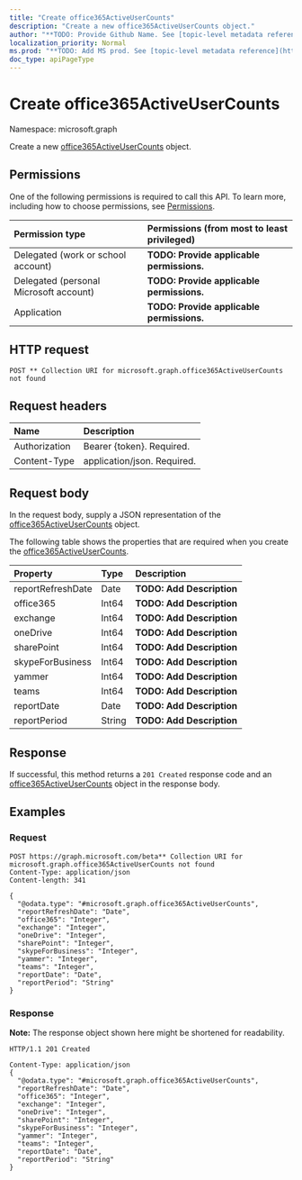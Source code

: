 ```yaml
---
title: "Create office365ActiveUserCounts"
description: "Create a new office365ActiveUserCounts object."
author: "**TODO: Provide Github Name. See [topic-level metadata reference](https://msgo.azurewebsites.net/add/document/guidelines/metadata.html#topic-level-metadata)**"
localization_priority: Normal
ms.prod: "**TODO: Add MS prod. See [topic-level metadata reference](https://msgo.azurewebsites.net/add/document/guidelines/metadata.html#topic-level-metadata)**"
doc_type: apiPageType
---
```


# Create office365ActiveUserCounts
Namespace: microsoft.graph

Create a new [office365ActiveUserCounts](../resources/office365activeusercounts.md) object.

## Permissions
One of the following permissions is required to call this API. To learn more, including how to choose permissions, see [Permissions](/graph/permissions-reference).

|Permission type|Permissions (from most to least privileged)|
|:---|:---|
|Delegated (work or school account)|**TODO: Provide applicable permissions.**|
|Delegated (personal Microsoft account)|**TODO: Provide applicable permissions.**|
|Application|**TODO: Provide applicable permissions.**|

## HTTP request

<!-- {
  "blockType": "ignored"
}
-->
``` http
POST ** Collection URI for microsoft.graph.office365ActiveUserCounts not found
```

## Request headers
|Name|Description|
|:---|:---|
|Authorization|Bearer {token}. Required.|
|Content-Type|application/json. Required.|

## Request body
In the request body, supply a JSON representation of the [office365ActiveUserCounts](../resources/office365activeusercounts.md) object.

The following table shows the properties that are required when you create the [office365ActiveUserCounts](../resources/office365activeusercounts.md).

|Property|Type|Description|
|:---|:---|:---|
|reportRefreshDate|Date|**TODO: Add Description**|
|office365|Int64|**TODO: Add Description**|
|exchange|Int64|**TODO: Add Description**|
|oneDrive|Int64|**TODO: Add Description**|
|sharePoint|Int64|**TODO: Add Description**|
|skypeForBusiness|Int64|**TODO: Add Description**|
|yammer|Int64|**TODO: Add Description**|
|teams|Int64|**TODO: Add Description**|
|reportDate|Date|**TODO: Add Description**|
|reportPeriod|String|**TODO: Add Description**|



## Response

If successful, this method returns a `201 Created` response code and an [office365ActiveUserCounts](../resources/office365activeusercounts.md) object in the response body.

## Examples

### Request
<!-- {
  "blockType": "request",
  "name": "create_office365activeusercounts_from_"
}
-->
``` http
POST https://graph.microsoft.com/beta** Collection URI for microsoft.graph.office365ActiveUserCounts not found
Content-Type: application/json
Content-length: 341

{
  "@odata.type": "#microsoft.graph.office365ActiveUserCounts",
  "reportRefreshDate": "Date",
  "office365": "Integer",
  "exchange": "Integer",
  "oneDrive": "Integer",
  "sharePoint": "Integer",
  "skypeForBusiness": "Integer",
  "yammer": "Integer",
  "teams": "Integer",
  "reportDate": "Date",
  "reportPeriod": "String"
}
```


### Response
**Note:** The response object shown here might be shortened for readability.
<!-- {
  "blockType": "response",
  "truncated": true,
  "@odata.type": "microsoft.graph.office365ActiveUserCounts"
}
-->
``` http
HTTP/1.1 201 Created

Content-Type: application/json
{
  "@odata.type": "#microsoft.graph.office365ActiveUserCounts",
  "reportRefreshDate": "Date",
  "office365": "Integer",
  "exchange": "Integer",
  "oneDrive": "Integer",
  "sharePoint": "Integer",
  "skypeForBusiness": "Integer",
  "yammer": "Integer",
  "teams": "Integer",
  "reportDate": "Date",
  "reportPeriod": "String"
}
```

